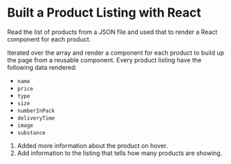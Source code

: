 # Built a Product Listing with React

Read the list of products from a JSON file and used that to render a React component for each product.

Iterated over the array and render a component for each product to build up the page from a reusable component. Every product listing  have the following data rendered:

* `name`
* `price`
* `type`
* `size`
* `numberInPack`
* `deliveryTime`
* `image`
* `substance`

1. Added more information about the product on hover.
2. Add information to the listing that tells how many products are showing.
